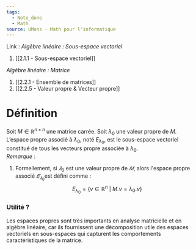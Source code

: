 ```yaml
---
tags:
  - Note_done
  - Math
source: UMons - Math pour l'informatique
---
```


Link :
_Algèbre linéaire : Sous-espace vectoriel_
1. [[2.1.1 - Sous-espace vectoriel]]

_Algèbre linéaire : Matrice_
1. [[2.2.1 - Ensemble de matrices]]
2. [[2.2.5 - Valeur propre & Vecteur propre]]

# Définition
Soit $M ∈ \mathbb{R}^{n×n}$ une matrice carrée. 
Soit $λ_0$ une valeur propre de $M$. 
L’espace propre associé à $λ_0$, noté $E_{λ_0}$, est le sous-espace vectoriel constitué de tous les vecteurs propre associée à $λ_0$.
\
_Remarque_ : 
1. Formellement, si $𝜆_0$​ est une valeur propre de $𝑀$, alors l'espace propre associé $𝐸_{𝜆_0}$​​ est défini comme : $$E_{\lambda_0}=\{v\in\mathbb{R}^n\ |\ M.v=\lambda_0.v\}$$

### Utilité ?
Les espaces propres sont très importants en analyse matricielle et en algèbre linéaire, car ils fournissent une décomposition utile des espaces vectoriels en sous-espaces qui capturent les comportements caractéristiques de la matrice.